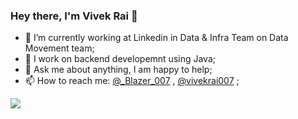 ### Hey there, I'm Vivek Rai 👋

<!--
**Blazer-007/Blazer-007** is a ✨ _special_ ✨ repository because its `README.md` (this file) appears on your GitHub profile.

Here are some ideas to get you started:
-->
- 🔭 I’m currently working at Linkedin in Data & Infra Team on Data Movement team;
- 🌱 I work on backend developemnt using Java;
- 💬 Ask me about anything, I am happy to help;
- 📫 How to reach me: <a href="https://twitter.com/_Blazer_007">@_Blazer_007</a> , <a href="https://www.linkedin.com/in/vivekrai007/">@vivekrai007</a> ;
<img src="https://github-readme-stats.vercel.app/api?username=Blazer-007&&show_icons=true&title_color=ffffff&icon_color=bb2acf&text_color=daf7dc&bg_color=151515">
<!--
- 👯 I’m looking to collaborate on ...
- 🤔 I’m looking for help with ...
- 😄 Pronouns: ...
- ⚡ Fun fact: ...
-->

